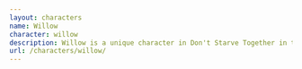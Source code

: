 ```yaml
---
layout: characters
name: Willow
character: willow
description: Willow is a unique character in Don't Starve Together in that she starts with a lighter, which can be used to light fires and set enemies and objects on fire. However, she has a lower sanity threshold than other characters and is more susceptible to insanity-related effects.
url: /characters/willow/
---
```

